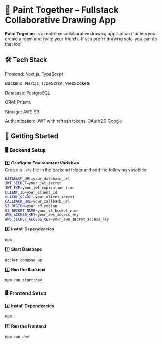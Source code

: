 # 🎨 Paint Together – Fullstack Collaborative Drawing App  

**Paint Together** is a real-time collaborative drawing application that lets you create a room and invite your friends. If you prefer drawing solo, you can do that too!  

## 🛠 Tech Stack

Frontend:
Next.js, TypeScript

Backend:
Nest.js, TypeScript, WebSockets

Database:
PostgreSQL

ORM:
Prisma

Storage:
AWS S3

Authentication:
JWT with refresh tokens, OAuth2.0 Google


## 🚀 Getting Started  

### 🖥️ Backend Setup  

1️⃣ **Configure Environment Variables**  
Create a `.env` file in the backend folder and add the following variables:  

```bash
DATABASE_URL=your_database_url
JWT_SECRET=your_jwt_secret
JWT_EXP=your_jwt_expiration_time
CLIENT_ID=your_client_id
CLIENT_SECRET=your_client_secret
CALLBACK_URL=your_callback_url
S3_REGION=your_s3_region
S3_BUCKET_NAME=your_s3_bucket_name
AWS_ACCESS_KEY=your_aws_access_key
AWS_SECRET_ACCESS_KEY=your_aws_secret_access_key
```

2️⃣ **Install Dependencies**  
```bash
npm i
```

3️⃣ **Start Database**  
```bash
docker compose up
```

4️⃣ **Run the Backend**  
```bash
npm run start:dev
```

### 🖥️ Frontend Setup  

1️⃣ **Install Dependencies**  
```bash
npm i
```

2️⃣ **Run the Frontend**  
```bash
npm run dev
```
